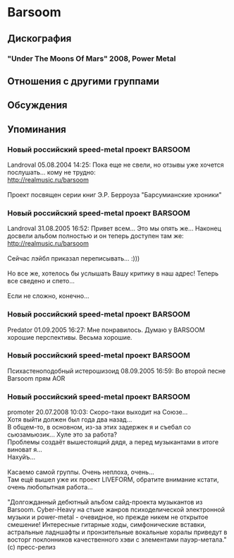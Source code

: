 # Barsoom



## Дискография

### "Under The Moons Of Mars" 2008, Power Metal




## Отношения с другими группами


## Обсуждения


## Упоминания

### Новый российский speed-metal проект BARSOOM

Landroval 05.08.2004 14:25:
Пока еще не свели, но отзывы уже хочется послушать... кому не трудно:<BR><A HREF="http://realmusic.ru/barsoom" TARGET="_blank">http://realmusic.ru/barsoom</A><BR><BR>Проект посвящен серии книг Э.Р. Берроуза "Барсумианские хроники"

### Новый российский speed-metal проект BARSOOM

Landroval 31.08.2005 16:52:
Привет всем... Это мы опять же... Наконец досвели альбом полностью и он теперь доступен там же: <A HREF="http://realmusic.ru/barsoom" TARGET="_blank">http://realmusic.ru/barsoom</A><BR><BR>Сейчас лэйбл приказал переписывать... :))) <BR><BR>Но все же, хотелось бы услышать Вашу критику в наш адрес! Теперь все сведено и спето... <BR><BR>Если не сложно, конечно... 

### Новый российский speed-metal проект BARSOOM

Predator 01.09.2005 16:27:
Мне понравилось. Думаю у BARSOOM хорошие перспективы. Весьма хорошие.<BR>

### Новый российский speed-metal проект BARSOOM

Психастеноподобный истерошизоид 08.09.2005 16:59:
Во второй песне Barsoom прям AOR

### Новый российский speed-metal проект BARSOOM

promoter 20.07.2008 10:03:
Скоро-таки выходит на Союзе...<BR>Хотя выйти должен был года два назад...<BR>В общем-то, в основном, из-за этих задержек я и съебал со сьюзамьюзик... Хуле это за работа?<BR>Проблемы создаёт вышестоящий дядя, а перед музыкантами в итоге виноват я...<BR>Нахуйъ...<BR><BR>Касаемо самой группы. Очень неплоха, очень...<BR>Там ещё вышел уже их проект LIVEFORM, обратите внимание кстати, очень любопытная работа...<BR><BR>"Долгожданный дебютный альбом сайд-проекта музыкантов из Barsoom. Cyber-Heavy на стыке жанров психоделической электронной музыки и power-metal - очевидное, но прежде никем не открытое смешение! Интересные гитарные ходы, симфонические вставки, астральные ладншафты и пронзительные вокальные хоралы приведут в восторг поклонников качественного хэви с элементами пауэр-метала." (с) пресс-релиз<BR>

